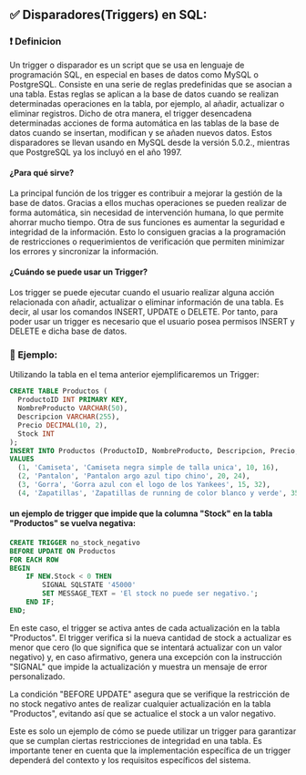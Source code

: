 ## ✅ Disparadores(Triggers) en SQL:

### ❗ Definicion

Un trigger o disparador es un script que se usa en lenguaje de programación SQL, en especial en bases de datos como MySQL o
PostgreSQL. Consiste en una serie de reglas predefinidas que se asocian a una tabla. Estas reglas se aplican a la base de datos cuando se realizan
determinadas operaciones en la tabla, por ejemplo, al añadir, actualizar o eliminar registros. Dicho de otra manera, el trigger desencadena
determinadas acciones de forma automática en las tablas de la base de datos cuando se insertan, modifican y se añaden nuevos datos. Estos
disparadores se llevan usando en MySQL desde la versión 5.0.2., mientras que PostgreSQL ya los incluyó en el año 1997.

#### ¿Para qué sirve?

La principal función de los trigger es contribuir a mejorar la gestión de la base de datos. Gracias a ellos muchas operaciones se pueden realizar de
forma automática, sin necesidad de intervención humana, lo que permite ahorrar mucho tiempo. Otra de sus funciones es aumentar la seguridad e
integridad de la información. Esto lo consiguen gracias a la programación de restricciones o requerimientos de verificación que permiten minimizar los
errores y sincronizar la información.

#### ¿Cuándo se puede usar un Trigger?

Los trigger se puede ejecutar cuando el usuario realizar alguna acción relacionada con añadir, actualizar o eliminar información de una tabla. Es
decir, al usar los comandos INSERT, UPDATE o DELETE. Por tanto, para poder usar un trigger es necesario que el usuario posea permisos INSERT y
DELETE e dicha base de datos.

### 🤔 Ejemplo:

Utilizando la tabla en el tema anterior ejemplificaremos un Trigger:

```SQL
CREATE TABLE Productos (
  ProductoID INT PRIMARY KEY,
  NombreProducto VARCHAR(50),
  Descripcion VARCHAR(255),
  Precio DECIMAL(10, 2),
  Stock INT
);
INSERT INTO Productos (ProductoID, NombreProducto, Descripcion, Precio, Stock)
VALUES 
  (1, 'Camiseta', 'Camiseta negra simple de talla unica', 10, 16),
  (2, 'Pantalon', 'Pantalon argo azul tipo chino', 20, 24),
  (3, 'Gorra', 'Gorra azul con el logo de los Yankees', 15, 32),
  (4, 'Zapatillas', 'Zapatillas de running de color blanco y verde', 35, 13);
```

#### un ejemplo de trigger que impide que la columna "Stock" en la tabla "Productos" se vuelva negativa:

```SQL
CREATE TRIGGER no_stock_negativo
BEFORE UPDATE ON Productos
FOR EACH ROW
BEGIN
    IF NEW.Stock < 0 THEN
        SIGNAL SQLSTATE '45000'
        SET MESSAGE_TEXT = 'El stock no puede ser negativo.';
    END IF;
END;

```

En este caso, el trigger se activa antes de cada actualización en la tabla "Productos". El trigger verifica si la nueva cantidad de stock a actualizar es menor que cero (lo que significa que se intentará actualizar con un valor negativo) y, en caso afirmativo, genera una excepción con la instrucción "SIGNAL" que impide la actualización y muestra un mensaje de error personalizado.

La condición "BEFORE UPDATE" asegura que se verifique la restricción de no stock negativo antes de realizar cualquier actualización en la tabla "Productos", evitando así que se actualice el stock a un valor negativo.

Este es solo un ejemplo de cómo se puede utilizar un trigger para garantizar que se cumplan ciertas restricciones de integridad en una tabla. Es importante tener en cuenta que la implementación específica de un trigger dependerá del contexto y los requisitos específicos del sistema.
